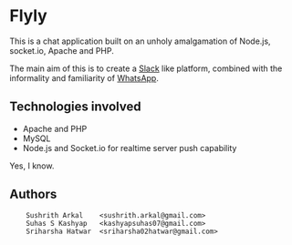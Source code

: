 # Flyly
This is a chat application built on an unholy amalgamation of Node.js, socket.io, Apache and PHP.

The main aim of this is to create a [Slack](https://slack.com/) like platform, combined with the informality and familiarity of [WhatsApp](https://www.whatsapp.com).

## Technologies involved
+ Apache and PHP
+ MySQL
+ Node.js and Socket.io for realtime server push capability

Yes, I know.

## Authors
```
	Sushrith Arkal    <sushrith.arkal@gmail.com>
	Suhas S Kashyap   <kashyapsuhas07@gmail.com>
	Sriharsha Hatwar  <sriharsha02hatwar@gmail.com>
```
